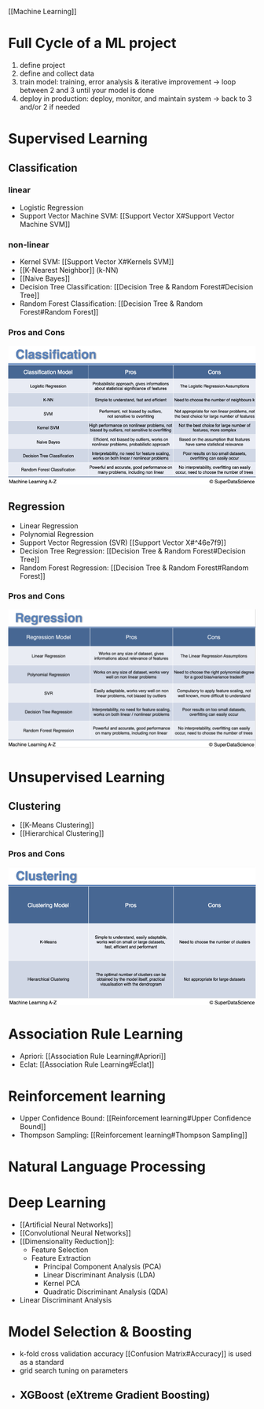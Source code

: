 [[Machine Learning]]

# Full Cycle of a ML project
1. define project 
2. define and collect data
3. train model: training, error analysis & iterative improvement -> loop between 2 and 3 until your model is done
4. deploy in production: deploy, monitor, and maintain system -> back to 3 and/or 2 if needed

# Supervised Learning
## Classification
### linear
- Logistic Regression
- Support Vector Machine SVM: [[Support Vector X#Support Vector Machine SVM]]
### non-linear
- Kernel SVM: [[Support Vector X#Kernels SVM]]
-  [[K-Nearest Neighbor]] (k-NN) 
- [[Naive Bayes]]
- Decision Tree Classification: [[Decision Tree & Random Forest#Decision Tree]]
- Random Forest Classification: [[Decision Tree & Random Forest#Random Forest]]

### Pros and Cons
![](/assets/images/classification-1.png)

## Regression
- Linear Regression
- Polynomial Regression
- Support Vector Regression (SVR) [[Support Vector X#^46e7f9]]
- Decision Tree Regression: [[Decision Tree & Random Forest#Decision Tree]]
- Random Forest Regression: [[Decision Tree & Random Forest#Random Forest]]

### Pros and Cons
![](/assets/images/regression.png)

# Unsupervised Learning
## Clustering
- [[K-Means Clustering]]
- [[Hierarchical Clustering]]

### Pros and Cons
![](/assets/images/clustering.png)

# Association Rule Learning
- Apriori: [[Association Rule Learning#Apriori]]
- Eclat: [[Association Rule Learning#Eclat]]

# Reinforcement learning
- Upper Confidence Bound:  [[Reinforcement learning#Upper Confidence Bound]]
- Thompson Sampling: [[Reinforcement learning#Thompson Sampling]]

# Natural Language Processing

# Deep Learning
- [[Artificial Neural Networks]]
- [[Convolutional Neural Networks]]
- [[Dimensionality Reduction]]:
	- Feature Selection
	- Feature Extraction
		- Principal Component Analysis (PCA)
		- Linear Discriminant Analysis (LDA)
		- Kernel PCA
		- Quadratic Discriminant Analysis (QDA)
- Linear Discriminant Analysis


# Model Selection & Boosting
- k-fold cross validation
	accuracy [[Confusion Matrix#Accuracy]] is used as a standard 
- grid search
	tuning on parameters
- XGBoost (eXtreme Gradient Boosting)
	- 

